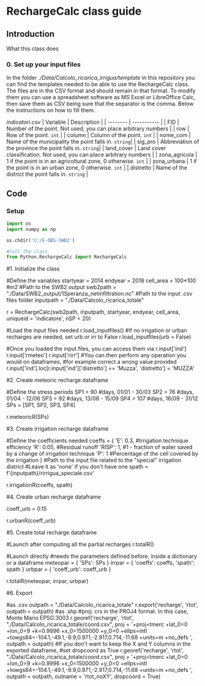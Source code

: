 # RechargeCalc class guide

## Introduction

What this class does

### 0. Set up your input files

In the folder *./Data/Calcolo_ricarica_irrigua/template* in this repository you can find the templates needed to be able to use the RechargeCalc class. The files are in the CSV format and should remain in that format. To modify them you can use a spreadsheet software as MS Excel or LibreOffice Calc, then save them as CSV being sure that the separator is the comma. Below the instructions on how to fill them.

*indicatori.csv*
| Variable | Description |
| -------- | ----------- |
| FID      | Number of the point. Not used, you can place arbitrary numbers |
| row      | Row of the point. `int` |
| column   | Column of the point. `int` |
| nome_com | Name of the municipality the point falls in. `string`|
| sig_pro  | Abbreviation of the province the point falls in. `string`|
| land_cover | Land cover classification. Not used, you can place arbitrary numbers |
| zona_agricola | 1 if the point is in an agricoltural zone, 0 otherwise. `int` |
| zona_urbana | 1 if the point is in an urban zone, 0 otherwise. `int` |
| distretto | Name of the district the point falls in. `string` |

## Code

### Setup

```python
import os
import numpy as np

os.chdir('C:/E-OBS-SWB2')

#Call the class
from Python.RechargeCalc import RechargeCalc
```

#1. Initialize the class

#Define the variables
startyear = 2014
endyear = 2018
cell_area = 100*100 #m2
#Path to the SWB2 output
swb2path = "./Data/SWB2_output/1Speranza_netinfiltration.nc"
#Path to the input .csv files folder
inputpath = "./Data/Calcolo_ricarica_totale"

r = RechargeCalc(swb2path, inputpath, startyear,
                 endyear, cell_area, uniqueid = 'indicatore', nSP = 20)

#Load the input files needed
r.load_inputfiles()
#if no irrigation or urban recharges are needed, set urb or irr to False
r.load_inputfiles(urb = False)

#Once you loaded the input files, you can access them via
r.input['ind']
r.input['rmeteo']
r.input['rirr']
#You can then perform any operation you would on dataframes,
#for example correct a wrong value provided
r.input['ind'].loc[r.input['ind']['distretto'] == 'Muzza', 'distretto'] = 'MUZZA'

#2. Create meteoric recharge dataframe

#Define the stress periods
SP1 = 90   #days, 01/01 - 30/03
SP2 = 76   #days, 01/04 - 12/06
SP3 = 92   #days, 13/06 - 15/09
SP4 = 107  #days, 16/09 - 31/12
SPs = [SP1, SP2, SP3, SP4]

r.meteoricR(SPs)

#3. Create irrigation recharge dataframe

#Define the coefficients needed
coeffs = {
    'E': 0.3,  #Irrigation technique efficiency
    'R': 0.05, #Residual runoff
    'RISP': 1, #1 - fraction of water saved by a change of irrigation technique
    'P': 1     #Percentage of the cell covered by the irrigation
    }
#Path to the input file related to the "special" irrigation district
#Leave it as 'none' if you don't have one
spath = f'{inputpath}/rirrigua_speciale.csv'

r.irrigationR(coeffs, spath)

#4. Create urban recharge dataframe

coeff_urb = 0.15

r.urbanR(coeff_urb)

#5. Create total recharge dataframe

#Launch after computing all the partial recharges
r.totalR()

#Launch directly
#needs the parameters defined before, inside a dictionary or a dataframe
meteopar = {
    'SPs': SPs
    }
irrpar = {
    'coeffs': coeffs,
    'spath': spath
    }
urbpar = {
    'coeff_urb': coeff_urb
    }

r.totalR(meteopar, irrpar, urbpar)

#6. Export

#as .csv
outpath = "./Data/Calcolo_ricarica_totale"
r.export('recharge', 'rtot', outpath = outpath)
#as .shp
#proj: crs in the PROJ4 format. In this case, Monte Mario EPSG:3003
r.georef('recharge', 'rtot', "./Data/Calcolo_ricarica_totale/coord.csv",
         proj = '+proj=tmerc +lat_0=0 +lon_0=9 +k=0.9996 +x_0=1500000 +y_0=0 +ellps=intl +towgs84=-104.1,-49.1,-9.9,0.971,-2.917,0.714,-11.68 +units=m +no_defs ',
         outpath = outpath)
#If you don't want to keep the X and Y columns in the exported dataframe,
#set dropcoord as True
r.georef('recharge', 'rtot', "./Data/Calcolo_ricarica_totale/coord.csv",
         proj = '+proj=tmerc +lat_0=0 +lon_0=9 +k=0.9996 +x_0=1500000 +y_0=0 +ellps=intl +towgs84=-104.1,-49.1,-9.9,0.971,-2.917,0.714,-11.68 +units=m +no_defs ',
         outpath = outpath, outname = 'rtot_noXY', dropcoord = True)


